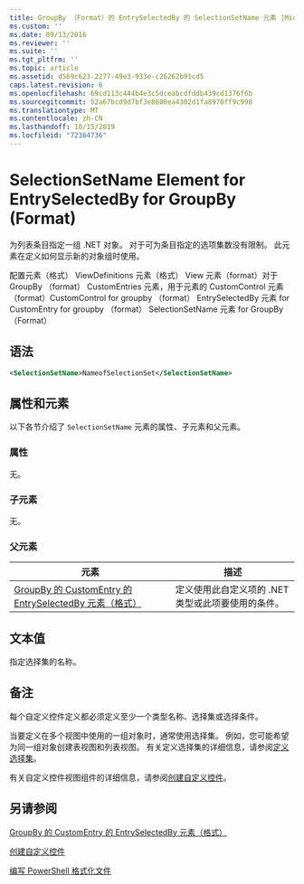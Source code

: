 ```yaml
---
title: GroupBy （Format）的 EntrySelectedBy 的 SelectionSetName 元素 |Microsoft Docs
ms.custom: ''
ms.date: 09/13/2016
ms.reviewer: ''
ms.suite: ''
ms.tgt_pltfrm: ''
ms.topic: article
ms.assetid: d569c623-2277-49e3-933e-c26262b91cd5
caps.latest.revision: 6
ms.openlocfilehash: 69cd113c444b4e3c5dceabcdfddb439cd1376f6b
ms.sourcegitcommit: 52a67bcd9d7bf3e8600ea4302d1fa8970ff9c998
ms.translationtype: MT
ms.contentlocale: zh-CN
ms.lasthandoff: 10/15/2019
ms.locfileid: "72364736"
---
```

# <a name="selectionsetname-element-for-entryselectedby-for-groupby-format"></a>SelectionSetName Element for EntrySelectedBy for GroupBy (Format)

为列表条目指定一组 .NET 对象。 对于可为条目指定的选项集数没有限制。 此元素在定义如何显示新的对象组时使用。

配置元素（格式） ViewDefinitions 元素（格式） View 元素（format）对于 GroupBy （format） CustomEntries 元素，用于元素的 CustomControl 元素（format）CustomControl for groupby （format） EntrySelectedBy 元素 for CustomEntry for groupby （format） SelectionSetName 元素 for GroupBy （Format）

## <a name="syntax"></a>语法

```xml
<SelectionSetName>NameofSelectionSet</SelectionSetName>
```

## <a name="attributes-and-elements"></a>属性和元素

以下各节介绍了 `SelectionSetName` 元素的属性、子元素和父元素。

### <a name="attributes"></a>属性

无。

### <a name="child-elements"></a>子元素

无。

### <a name="parent-elements"></a>父元素

|元素|描述|
|-------------|-----------------|
|[GroupBy 的 CustomEntry 的 EntrySelectedBy 元素（格式）](./entryselectedby-element-for-customentry-for-groupby-format.md)|定义使用此自定义项的 .NET 类型或此项要使用的条件。|

## <a name="text-value"></a>文本值

指定选择集的名称。

## <a name="remarks"></a>备注

每个自定义控件定义都必须定义至少一个类型名称、选择集或选择条件。

当要定义在多个视图中使用的一组对象时，通常使用选择集。 例如，您可能希望为同一组对象创建表视图和列表视图。 有关定义选择集的详细信息，请参阅[定义选择集](./defining-selection-sets.md)。

有关自定义控件视图组件的详细信息，请参阅[创建自定义控件](./creating-custom-controls.md)。

## <a name="see-also"></a>另请参阅

[GroupBy 的 CustomEntry 的 EntrySelectedBy 元素（格式）](./entryselectedby-element-for-customentry-for-groupby-format.md)

[创建自定义控件](./creating-custom-controls.md)

[编写 PowerShell 格式化文件](./writing-a-powershell-formatting-file.md)
